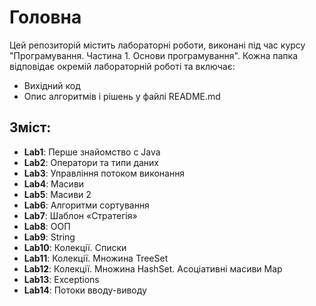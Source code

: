 # Головна

Цей репозиторій містить лабораторні роботи, виконані під час курсу "Програмування. Частина 1. Основи програмування". Кожна папка відповідає окремій лабораторній роботі та включає:

- Вихідний код
- Опис алгоритмів і рішень у файлі README.md

## Зміст:
- **Lab1**: Перше знайомство с Java
- **Lab2**: Оператори та типи даних
- **Lab3**: Управління потоком виконання
- **Lab4**: Масиви
- **Lab5**: Масиви 2
- **Lab6**: Алгоритми сортування
- **Lab7**: Шаблон «Стратегія»
- **Lab8**: ООП
- **Lab9**: String
- **Lab10**: Колекції. Списки
- **Lab11**: Колекції. Множина TreeSet
- **Lab12**: Колекції. Множина HashSet. Асоціативні масиви Map
- **Lab13**: Exceptions
- **Lab14**: Потоки вводу-виводу